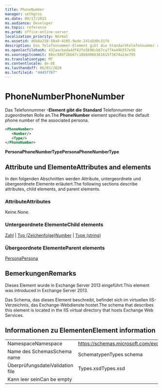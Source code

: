 ```yaml
---
title: PhoneNumber
manager: sethgros
ms.date: 09/17/2015
ms.audience: Developer
ms.topic: reference
ms.prod: office-online-server
localization_priority: Normal
ms.assetid: d6b8a258-50a9-4105-9ede-241a5d0c31f6
description: Das Telefonnummer-Element gibt die Standardtelefonnummer der zugeordneten Rolle an.
ms.openlocfilehash: 432aacbada4df82fe5b96cb67ca774a49b557e56
ms.sourcegitcommit: 88ec988f2bb67c1866d06b361615f3674a24e795
ms.translationtype: MT
ms.contentlocale: de-DE
ms.lasthandoff: 06/03/2020
ms.locfileid: "44457767"
---
```

# <a name="phonenumber"></a><span data-ttu-id="fed8f-103">PhoneNumber</span><span class="sxs-lookup"><span data-stu-id="fed8f-103">PhoneNumber</span></span>

<span data-ttu-id="fed8f-104">Das Telefonnummer **-Element gibt die Standard** Telefonnummer der zugeordneten Rolle an.</span><span class="sxs-lookup"><span data-stu-id="fed8f-104">The **PhoneNumber** element specifies the default phone number of the associated persona.</span></span> 
  
```XML
<PhoneNumber>
   <Number/>
   <Type/>
</PhoneNumber>
```

 <span data-ttu-id="fed8f-105">**PersonaPhoneNumberType**</span><span class="sxs-lookup"><span data-stu-id="fed8f-105">**PersonaPhoneNumberType**</span></span>
## <a name="attributes-and-elements"></a><span data-ttu-id="fed8f-106">Attribute und Elemente</span><span class="sxs-lookup"><span data-stu-id="fed8f-106">Attributes and elements</span></span>

<span data-ttu-id="fed8f-107">In den folgenden Abschnitten werden Attribute, untergeordnete und übergeordnete Elemente erläutert.</span><span class="sxs-lookup"><span data-stu-id="fed8f-107">The following sections describe attributes, child elements, and parent elements.</span></span>
  
### <a name="attributes"></a><span data-ttu-id="fed8f-108">Attribute</span><span class="sxs-lookup"><span data-stu-id="fed8f-108">Attributes</span></span>

<span data-ttu-id="fed8f-109">Keine.</span><span class="sxs-lookup"><span data-stu-id="fed8f-109">None.</span></span>
  
### <a name="child-elements"></a><span data-ttu-id="fed8f-110">Untergeordnete Elemente</span><span class="sxs-lookup"><span data-stu-id="fed8f-110">Child elements</span></span>

<span data-ttu-id="fed8f-111">[Zahl](number.md)  |  [Typ (Zeichenfolge)](type-string.md)</span><span class="sxs-lookup"><span data-stu-id="fed8f-111">[Number](number.md) | [Type (string)](type-string.md)</span></span>
  
### <a name="parent-elements"></a><span data-ttu-id="fed8f-112">Übergeordnete Elemente</span><span class="sxs-lookup"><span data-stu-id="fed8f-112">Parent elements</span></span>

[<span data-ttu-id="fed8f-113">Persona</span><span class="sxs-lookup"><span data-stu-id="fed8f-113">Persona</span></span>](persona.md)
  
## <a name="remarks"></a><span data-ttu-id="fed8f-114">Bemerkungen</span><span class="sxs-lookup"><span data-stu-id="fed8f-114">Remarks</span></span>

<span data-ttu-id="fed8f-115">Dieses Element wurde in Exchange Server 2013 eingeführt.</span><span class="sxs-lookup"><span data-stu-id="fed8f-115">This element was introduced in Exchange Server 2013.</span></span>
  
<span data-ttu-id="fed8f-116">Das Schema, das dieses Element beschreibt, befindet sich im virtuellen IIS-Verzeichnis, das Exchange-Webdienste hostet.</span><span class="sxs-lookup"><span data-stu-id="fed8f-116">The schema that describes this element is located in the IIS virtual directory that hosts Exchange Web Services.</span></span>
  
## <a name="element-information"></a><span data-ttu-id="fed8f-117">Informationen zu Elementen</span><span class="sxs-lookup"><span data-stu-id="fed8f-117">Element information</span></span>

|||
|:-----|:-----|
|<span data-ttu-id="fed8f-118">Namespace</span><span class="sxs-lookup"><span data-stu-id="fed8f-118">Namespace</span></span>  <br/> |https://schemas.microsoft.com/exchange/services/2006/types  <br/> |
|<span data-ttu-id="fed8f-119">Name des Schemas</span><span class="sxs-lookup"><span data-stu-id="fed8f-119">Schema name</span></span>  <br/> |<span data-ttu-id="fed8f-120">Schematypen</span><span class="sxs-lookup"><span data-stu-id="fed8f-120">Types schema</span></span>  <br/> |
|<span data-ttu-id="fed8f-121">Überprüfungsdatei</span><span class="sxs-lookup"><span data-stu-id="fed8f-121">Validation file</span></span>  <br/> |<span data-ttu-id="fed8f-122">Types.xsd</span><span class="sxs-lookup"><span data-stu-id="fed8f-122">Types.xsd</span></span>  <br/> |
|<span data-ttu-id="fed8f-123">Kann leer sein</span><span class="sxs-lookup"><span data-stu-id="fed8f-123">Can be empty</span></span>  <br/> ||
   

